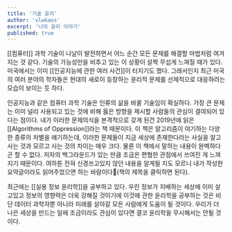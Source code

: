 ```yaml
---
title: '기술 윤리'
author: 'vlwkaos'
excerpt: '나의 윤리 이야기'
published: true
---
```


[[컴퓨터]] 과학 기술이 나날이 발전하면서 어느 순간 모든 문제를 해결할 마법처럼 여겨지는 것 같다. 기술의 가능성만을 비추고 있는 이 상황이 살짝 무섭게 느껴질 때가 있다. 미국에서는 이미 [[인공지능에 관한 여러 사건]]이 터지기도 했다. 그래서인지 최근 미국의 여러 분야의 학자들은 현대의 새로이 등장하는 윤리적 문제를 선제적으로 대응하려는 모습이 보이는 듯 하다.

인공지능과 같은 컴퓨터 과학 기술은 인류의 삶을 바꿀 기술임이 확실하다. 가장 큰 문제는 이미 널리 사용되고 있는 것에 비해 옳은 방향을 제시할 사람들의 관심이 결여되어 있다는 점이다. 내가 이러한 문제의식을 본격적으로 갖게 된건 2019년에 읽은 [[Algorithms of Oppression]]라는 책 때문이다. 이 책은 알고리즘이 야기하는 다양한 종류의 차별을 얘기하는데, 이러한 문제들이 지금 세상에 존재한다라는 사실을 알고 사는 것과 모르고 사는 것의 차이는 매우 크다. 물론 이 책에서 말하는 내용이 완벽하다곤 할 수 없다. 저자의 백그라운드가 있는 만큼 조금은 편협한 관점에서 쓰여진 게 느껴지기 때문이다. 여하튼 전혀 신경쓰고있지 않던 내용을 알게될 지도 모르니 내가 작성한 요약글이라도 읽어주었으면 하는 바람이다🙏(책의 제목을 클릭하면 된다).

최근에는 [[실용 정보 윤리학]]을 공부하고 있다. 우린 정보가 지배하는 세상에 이미 살고있고 정보의 영향력은 더욱 강해질 것이기에 이것에 관한 윤리학을 공부하는 것은 비단 데이터 과학자뿐 아니라 미래를 살아갈 모든 사람에게 도움이 될 것이다. 우리가 더 나은 세상을 만드는 일에 조금이라도 관심이 있다면 결코 윤리학을 무시해서는 안될 것이다. 
